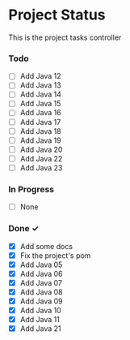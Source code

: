 # Project Status

This is the project tasks controller

### Todo

- [ ] Add Java 12
- [ ] Add Java 13
- [ ] Add Java 14
- [ ] Add Java 15
- [ ] Add Java 16
- [ ] Add Java 17
- [ ] Add Java 18
- [ ] Add Java 19
- [ ] Add Java 20
- [ ] Add Java 22
- [ ] Add Java 23

### In Progress

- [ ] None

### Done ✓

- [x] Add some docs
- [x] Fix the project's pom
- [x] Add Java 05
- [x] Add Java 06
- [x] Add Java 07
- [x] Add Java 08
- [x] Add Java 09
- [x] Add Java 10
- [x] Add Java 11
- [x] Add Java 21
